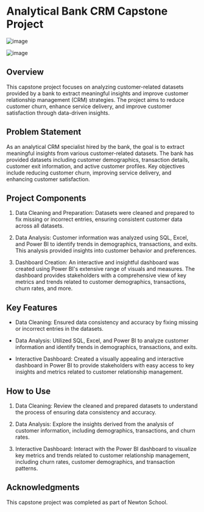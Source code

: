 # Analytical Bank CRM Capstone Project

![image](https://github.com/kwtasneem/Sql-Bank-Analystical-CRM-Project/assets/153414088/89fbcd55-4fe0-497f-9f0b-a2f4f2b4c430)


![image](https://github.com/kwtasneem/Sql-Bank-Analystical-CRM-Project/assets/153414088/63b4cb31-a037-42a8-98f5-ca81a2dc2d55)


## Overview

This capstone project focuses on analyzing customer-related datasets provided by a bank to extract meaningful insights and improve customer relationship management (CRM) strategies. The project aims to reduce customer churn, enhance service delivery, and improve customer satisfaction through data-driven insights.

## Problem Statement

As an analytical CRM specialist hired by the bank, the goal is to extract meaningful insights from various customer-related datasets. The bank has provided datasets including customer demographics, transaction details, customer exit information, and active customer profiles. Key objectives include reducing customer churn, improving service delivery, and enhancing customer satisfaction.

## Project Components

1. Data Cleaning and Preparation: Datasets were cleaned and prepared to fix missing or incorrect entries, ensuring consistent customer data across all datasets.

2. Data Analysis: Customer information was analyzed using SQL, Excel, and Power BI to identify trends in demographics, transactions, and exits. This analysis provided insights into customer behavior and preferences.

3. Dashboard Creation: An interactive and insightful dashboard was created using Power BI's extensive range of visuals and measures. The dashboard provides stakeholders with a comprehensive view of key metrics and trends related to customer demographics, transactions, churn rates, and more.

## Key Features

- Data Cleaning: Ensured data consistency and accuracy by fixing missing or incorrect entries in the datasets.
  
- Data Analysis: Utilized SQL, Excel, and Power BI to analyze customer information and identify trends in demographics, transactions, and exits.
  
- Interactive Dashboard: Created a visually appealing and interactive dashboard in Power BI to provide stakeholders with easy access to key insights and metrics related to customer relationship management.

## How to Use

1. Data Cleaning: Review the cleaned and prepared datasets to understand the process of ensuring data consistency and accuracy.
  
2. Data Analysis: Explore the insights derived from the analysis of customer information, including demographics, transactions, and churn rates.
  
3. Interactive Dashboard: Interact with the Power BI dashboard to visualize key metrics and trends related to customer relationship management, including churn rates, customer demographics, and transaction patterns.

## Acknowledgments

This capstone project was completed as part of Newton School. 
